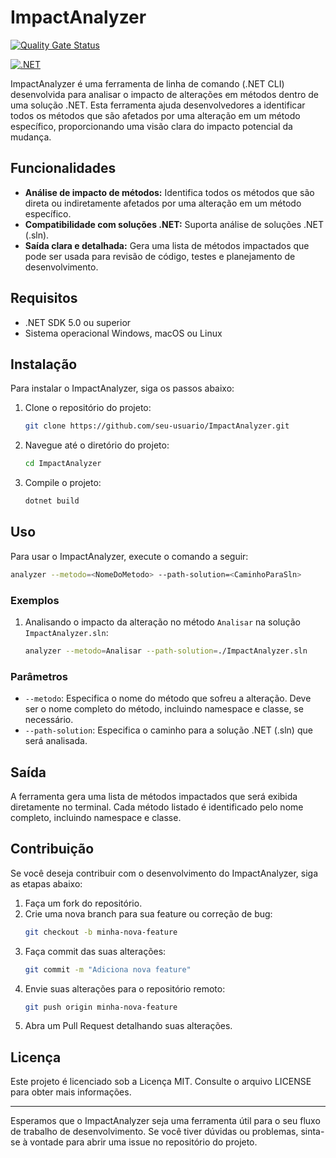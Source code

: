 # ImpactAnalyzer
[![Quality Gate Status](https://sonarcloud.io/api/project_badges/measure?project=jeisonsilva-github_impactanalyzer&metric=alert_status)](https://sonarcloud.io/summary/new_code?id=jeisonsilva-github_impactanalyzer)

[![.NET](https://github.com/JeisonSilva/ImpactAnalyzer/actions/workflows/dotnet.yml/badge.svg?branch=master)](https://github.com/JeisonSilva/ImpactAnalyzer/actions/workflows/dotnet.yml)


ImpactAnalyzer é uma ferramenta de linha de comando (.NET CLI) desenvolvida para analisar o impacto de alterações em métodos dentro de uma solução .NET. Esta ferramenta ajuda desenvolvedores a identificar todos os métodos que são afetados por uma alteração em um método específico, proporcionando uma visão clara do impacto potencial da mudança.

## Funcionalidades

- **Análise de impacto de métodos:** Identifica todos os métodos que são direta ou indiretamente afetados por uma alteração em um método específico.
- **Compatibilidade com soluções .NET:** Suporta análise de soluções .NET (.sln).
- **Saída clara e detalhada:** Gera uma lista de métodos impactados que pode ser usada para revisão de código, testes e planejamento de desenvolvimento.

## Requisitos

- .NET SDK 5.0 ou superior
- Sistema operacional Windows, macOS ou Linux

## Instalação

Para instalar o ImpactAnalyzer, siga os passos abaixo:

1. Clone o repositório do projeto:
   ```sh
   git clone https://github.com/seu-usuario/ImpactAnalyzer.git
   ```
2. Navegue até o diretório do projeto:
   ```sh
   cd ImpactAnalyzer
   ```
3. Compile o projeto:
   ```sh
   dotnet build
   ```

## Uso

Para usar o ImpactAnalyzer, execute o comando a seguir:

```sh
analyzer --metodo=<NomeDoMetodo> --path-solution=<CaminhoParaSln>
```

### Exemplos

1. Analisando o impacto da alteração no método `Analisar` na solução `ImpactAnalyzer.sln`:
   ```sh
   analyzer --metodo=Analisar --path-solution=./ImpactAnalyzer.sln
   ```

### Parâmetros

- `--metodo`: Especifica o nome do método que sofreu a alteração. Deve ser o nome completo do método, incluindo namespace e classe, se necessário.
- `--path-solution`: Especifica o caminho para a solução .NET (.sln) que será analisada.

## Saída

A ferramenta gera uma lista de métodos impactados que será exibida diretamente no terminal. Cada método listado é identificado pelo nome completo, incluindo namespace e classe.

## Contribuição

Se você deseja contribuir com o desenvolvimento do ImpactAnalyzer, siga as etapas abaixo:

1. Faça um fork do repositório.
2. Crie uma nova branch para sua feature ou correção de bug:
   ```sh
   git checkout -b minha-nova-feature
   ```
3. Faça commit das suas alterações:
   ```sh
   git commit -m "Adiciona nova feature"
   ```
4. Envie suas alterações para o repositório remoto:
   ```sh
   git push origin minha-nova-feature
   ```
5. Abra um Pull Request detalhando suas alterações.

## Licença

Este projeto é licenciado sob a Licença MIT. Consulte o arquivo LICENSE para obter mais informações.

---

Esperamos que o ImpactAnalyzer seja uma ferramenta útil para o seu fluxo de trabalho de desenvolvimento. Se você tiver dúvidas ou problemas, sinta-se à vontade para abrir uma issue no repositório do projeto.